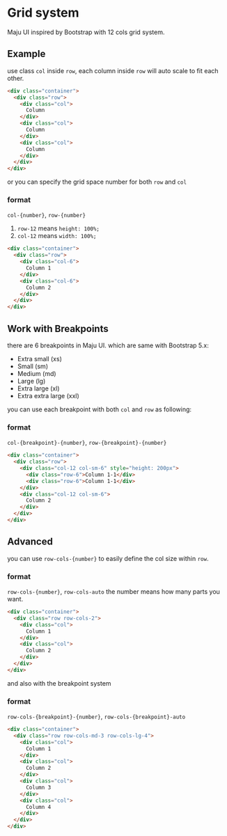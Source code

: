 # Grid system

Maju UI inspired by Bootstrap with 12 cols grid system.


## Example
use class `col` inside `row`, each column inside `row` will auto scale to fit each other.

```html
<div class="container">
  <div class="row">
    <div class="col">
      Column
    </div>
    <div class="col">
      Column
    </div>
    <div class="col">
      Column
    </div>
  </div>
</div>
```

or you can specify the grid space number for both `row` and `col`

### format
`col-{number}`, `row-{number}`

1. `row-12` means `height: 100%;`
2. `col-12` means `width: 100%;`

```html
<div class="container">
  <div class="row">
    <div class="col-6">
      Column 1
    </div>
    <div class="col-6">
      Column 2
    </div>
  </div>
</div>
```

## Work with Breakpoints
there are 6 breakpoints in Maju UI. which are same with Bootstrap 5.x:

- Extra small (xs)
- Small (sm)
- Medium (md)
- Large (lg)
- Extra large (xl)
- Extra extra large (xxl)

you can use each breakpoint with both `col` and `row` as following:

### format
`col-{breakpoint}-{number}`, `row-{breakpoint}-{number}`

```html
<div class="container">
  <div class="row">
    <div class="col-12 col-sm-6" style="height: 200px">
      <div class="row-6">Column 1-1</div>
      <div class="row-6">Column 1-1</div>
    </div>
    <div class="col-12 col-sm-6">
      Column 2
    </div>
  </div>
</div>
```



## Advanced
you can use `row-cols-{number}` to easily define the col size within `row`.

### format
`row-cols-{number}`, `row-cols-auto`
the number means how many parts you want.

```html
<div class="container">
  <div class="row row-cols-2">
    <div class="col">
      Column 1
    </div>
    <div class="col">
      Column 2
    </div>
  </div>
</div>
```

and also with the breakpoint system

### format
`row-cols-{breakpoint}-{number}`, `row-cols-{breakpoint}-auto`

```html
<div class="container">
  <div class="row row-cols-md-3 row-cols-lg-4">
    <div class="col">
      Column 1
    </div>
    <div class="col">
      Column 2
    </div>
    <div class="col">
      Column 3
    </div>
    <div class="col">
      Column 4
    </div>
  </div>
</div>
```